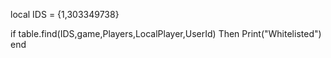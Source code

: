 local IDS = {1,303349738}

if table.find(IDS,game,Players,LocalPlayer,UserId) Then
Print("Whitelisted")
end
